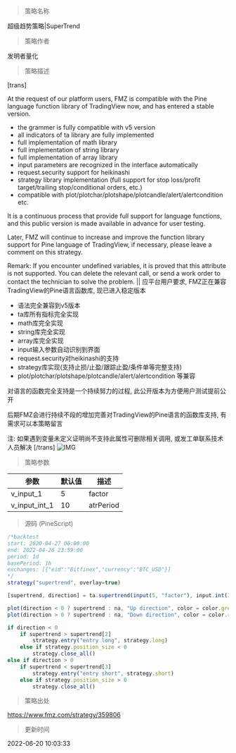 
> 策略名称

超级趋势策略|SuperTrend

> 策略作者

发明者量化

> 策略描述

[trans]

At the request of our platform users, FMZ is compatible with the Pine language function library of TradingView now, and has entered a stable version.

* the grammer is fully compatible with v5 version
* all indicators of ta library are fully implemented
* full implementation of math library
* full implementation of string library
* full implementation of array library
* input parameters are recognized in the interface automatically
* request.security support for heikinashi
* strategy library implementation (full support for stop loss/profit target/trailing stop/conditional orders, etc.)
* compatible with plot/plotchar/plotshape/plotcandle/alert/alertcondition etc.

It is a continuous process that provide full support for language functions, and this public version is made available in advance for user testing.

Later, FMZ will continue to increase and improve the function library support for Pine language of TradingView, if necessary, please leave a comment on this strategy.

Remark: If you encounter undefined variables, it is proved that this attribute is not supported. You can delete the relevant call, or send a work order to contact the technician to solve the problem.
||
应平台用户要求, FMZ正在兼容TradingView的Pine语言函数库, 现已进入稳定版本

* 语法完全兼容到v5版本
* ta库所有指标完全实现
* math库完全实现
* string库完全实现
* array库完全实现
* input输入参数自动识别到界面
* request.security对heikinashi的支持
* strategy库实现(支持止损/止盈/跟踪止盈/条件单等完整支持)
* plot/plotchar/plotshape/plotcandle/alert/alertcondition 等兼容

对语言的函数完全支持是一个持续努力的过程, 此公开版本为方便用户测试提前公开

后期FMZ会进行持续不段的增加完善对TradingView的Pine语言的函数库支持, 有需求可以本策略留言

注: 如果遇到变量未定义证明尚不支持此属性可删除相关调用, 或发工单联系技术人员解决
[/trans]
 ![IMG](https://www.fmz.com/upload/asset/114b4feedd1ae4f8550.png) 


> 策略参数



|参数|默认值|描述|
|----|----|----|
|v_input_1|5|factor|
|v_input_int_1|10|atrPeriod|


> 源码 (PineScript)

``` javascript
/*backtest
start: 2020-04-27 00:00:00
end: 2022-04-26 23:59:00
period: 1d
basePeriod: 1h
exchanges: [{"eid":"Bitfinex","currency":"BTC_USD"}]
*/
strategy("supertrend", overlay=true)

[supertrend, direction] = ta.supertrend(input(5, "factor"), input.int(10, "atrPeriod"))

plot(direction < 0 ? supertrend : na, "Up direction", color = color.green, style=plot.style_linebr)
plot(direction > 0 ? supertrend : na, "Down direction", color = color.red, style=plot.style_linebr)

if direction < 0
    if supertrend > supertrend[2]
        strategy.entry("entry long", strategy.long)
    else if strategy.position_size < 0
        strategy.close_all()
else if direction > 0
    if supertrend < supertrend[3]
        strategy.entry("entry short", strategy.short)
    else if strategy.position_size > 0
        strategy.close_all()

```

> 策略出处

https://www.fmz.com/strategy/359806

> 更新时间

2022-06-20 10:03:33
